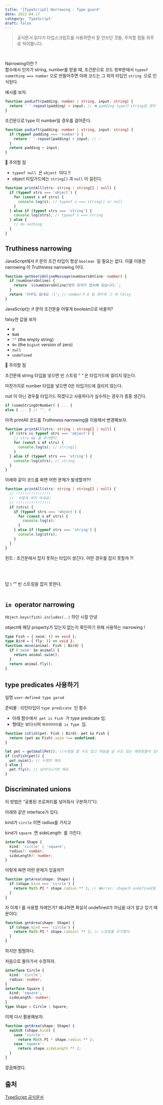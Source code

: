 ```yaml
---
title: '[TypeScript] Narrowing - Type guard'
date: 2022-04-17
category: 'TypeScript'
draft: false
---
```


> 공식문서 읽다가 타입스크립트를 사용하면서 잘 안쓰던 것들, 주의할 점들 위주로 적어봅니다.

<br />

Narrowing이란 ?  
함수에서 인자가 string, number를 받을 때, 조건문으로 코드 윗부분에서 `typeof something === number` 으로 만들어주면 아래 코드는 그 외의 타입인 `string`  으로 인식된다.

예시를 보자.

```typescript
function padLeft(padding: number | string, input: string) {
  return ' '.repeat(padding) + input; // ❌ padding type이 string일 경우 에러가 난다.
}
```

조건문으로 type 이 number일 경우를 걸어준다.

```typescript
function padLeft(padding: number | string, input: string) {
  if (typeof padding === 'number') {
    return ' '.repeat(padding) + input; // ✅
  }
  return padding + input;
}
```

🚩 주의할 점

- `typeof null`  은 `object`  이다 !!
- object 타입가드에는 `string[]` 과 `null` 이 걸린다.

```ts
function printAll(strs: string | string[] | null) {
  if (typeof strs === 'object') {
    for (const s of strs) {
      console.log(s); // typeof s === string[] or null
    }
  } else if (typeof strs === 'string') {
    console.log(strs); // typeof s === string
  } else {
    // do nothing
  }
}
```

## Truthiness narrowing

JavaScript에서 if 문의 조건 타입이 항상 `boolean`  일 필요는 없다. 이를 이용한 narrowing 이 Truthiness narrowing 이다.

```ts
function getUsersOnlineMessage(numUsersOnline: number) {
  if (numUsersOnline) {
    return `${numUsersOnline}명의 유저가 접속해 있습니다.`;
  }
  return '아무도 없네요 :('; // number가 0 일 경우와 그 외 falsy
}
```

JavaScript는 if 문의 조건문을 어떻게 boolean으로 바꿀까?

falsy한 값을 보자

- `0`
- `NaN`
- `""` (the empty string)
- `0n` (the `bigint` version of zero)
- `null`
- `undefined`

🚩 주의할 점

조건문에 string 타입을 넣으면 빈 스트링 “ “ 은 타입가드에 걸리지 않는다.

마찬가지로 number 타입을 넣으면 0은 타입가드에 걸리지 않는다.

null 이 아닌 경우를 타입가드 하겠다고 사용하다가 실수하는 경우가 종종 생긴다.

```ts
if (someStringOrNumber) { ... } 
else { ... } // "", 0
```

아까 printAll 코드를 Truthiness narrowing을 이용해서 변경해보자.

```ts
function printAll(strs: string | string[] | null) {
  if (strs && typeof strs === 'object') {
    // strs && 을 추가했다.
    for (const s of strs) {
      console.log(s); // string[]
    }
  } else if (typeof strs === 'string') {
    console.log(strs); // string
  }
}
```

아래와 같이 코드를 짜면 어떤 문제가 발생할까?!!

```ts
function printAll(strs: string | string[] | null) {
  // !!!!!!!!!!!!!!!!
  //  이렇게 하지 마세요!
  // !!!!!!!!!!!!!!!!
  if (strs) {
    if (typeof strs === 'object') {
      for (const s of strs) {
        console.log(s);
      }
    } else if (typeof strs === 'string') {
      console.log(strs);
    }
  }
}
```

힌트 : 조건문에서 잡지 못하는 타입이 생긴다. 어떤 경우를 잡지 못할까 ?!

<br />
<br />
<br />
답 ) “” 빈 스트링을 잡지 못한다. 
<br />
<br />

## `in`  operator narrowing

`Object.keys(fish).includes(..)` 하던 시절 안녕

object에 해당 property가 있는지 없는지 확인하기 위해 사용하는 narrowing !

```ts
type Fish = { swim: () => void };
type Bird = { fly: () => void };
function move(animal: Fish | Bird) {
  if ('swim' in animal) {
    return animal.swim();
  }
  return animal.fly();
}
```

## type predicates 사용하기

일명 `user-defined type garud`

준비물 : 리턴타입이 `type predicate`  인 함수

- 아래 함수에서  `pet is Fish`  가 type predicate 임.
- 형태는 보다시피 `파라미터이름 is Type`  임.

```ts
function isFish(pet: Fish | Bird): pet is Fish {
  return (pet as Fish).swim !== undefined;
}
```

```ts
let pet = getSmallPet(); //수영을 할 수도 있고 하늘을 날 수도 있는 애완동물이 있다.?!
if (isFish(pet)) {
  pet.swim(); // 수영만 해요
} else {
  pet.fly(); // 날아다니기만 해요
}
```

## Discriminated unions

이 방법은 “공통된 프로퍼티를 넣어줘서 구분하기”다.

아래와 같은 interface가 있다.

kind가 `circle` 이면 radius를 가지고

kind가 `square`  면 sideLength  를 가진다.

```ts
interface Shape {
  kind: 'circle' | 'square';
  radius?: number;
  sideLength?: number;
}
```

이렇게 짜면 어떤 문제가 있을까?!

```ts
function getArea(shape: Shape) {
  if (shape.kind === 'circle') {
    return Math.PI * shape.radius ** 2; // ❌error: shape이 undefined일 수도 있음!
  }
}
```

자 이제 ! 를 사용할 차례인가? 왜냐하면 확실히 undefined가 아님을 내가 알고 있기 때문이다.

```ts
function getArea(shape: Shape) {
  if (shape.kind === 'circle') {
    return Math.PI * shape.radius! ** 2; // 느낌표를 추가했다.
  }
}
```

하지만 찜찜하다.

처음으로 돌아가서 수정하자.

```ts
interface Circle {
  kind: 'circle';
  radius: number;
}
interface Square {
  kind: 'square';
  sideLength: number;
}
type Shape = Circle | Square;
```

이제 다시 활용해보자.

```ts
function getArea(shape: Shape) {
  switch (shape.kind) {
    case 'circle':
      return Math.PI * shape.radius ** 2;
    case 'square':
      return shape.sideLength ** 2;
  }
}
```

깔끔해졌다.

## 출처

[TypeScript 공식문서](https://www.typescriptlang.org/docs/handbook/2/narrowing.html)
